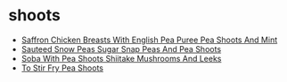 # shoots

 * [Saffron Chicken Breasts With English Pea Puree Pea Shoots And Mint](index/s/saffron-chicken-breasts-with-english-pea-puree-pea-shoots-and-mint-234429.json)
 * [Sauteed Snow Peas Sugar Snap Peas And Pea Shoots](index/s/sauteed-snow-peas-sugar-snap-peas-and-pea-shoots-242805.json)
 * [Soba With Pea Shoots Shiitake Mushrooms And Leeks](index/s/soba-with-pea-shoots-shiitake-mushrooms-and-leeks-12060.json)
 * [To Stir Fry Pea Shoots](index/t/to-stir-fry-pea-shoots-105045.json)
